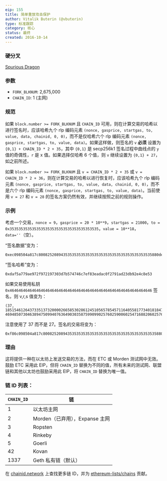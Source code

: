 ```yaml
---
eip: 155
title: 简单重放攻击保护
author: Vitalik Buterin (@vbuterin)
type: 标准跟踪
category: 核心
status: 最终
created: 2016-10-14
---
```


### 硬分叉
[Spurious Dragon](./eip-607.md)

### 参数
- `FORK_BLKNUM`: 2,675,000
- `CHAIN_ID`: 1 (主网)

### 规范

如果 `block.number >= FORK_BLKNUM` 且 `CHAIN_ID` 可用，则在计算交易的哈希以进行签名时，应该哈希九个 rlp 编码元素 `(nonce, gasprice, startgas, to, value, data, chainid, 0, 0)`，而不是仅哈希六个 rlp 编码元素 `(nonce, gasprice, startgas, to, value, data)`。如果这样做，则签名的 `v` **必须** 设置为 `{0,1} + CHAIN_ID * 2 + 35`，其中 `{0,1}` 是 secp256k1 签名过程中曲线点的 `y` 值的奇偶性，`r` 是 x 值。如果选择仅哈希 6 个值，则 `v` 继续设置为 `{0,1} + 27`，如之前所述。

如果 `block.number >= FORK_BLKNUM` 且 `v = CHAIN_ID * 2 + 35` 或 `v = CHAIN_ID * 2 + 36`，则在计算交易的哈希以进行恢复时，应该哈希九个 rlp 编码元素 `(nonce, gasprice, startgas, to, value, data, chainid, 0, 0)`，而不是六个 rlp 编码元素 `(nonce, gasprice, startgas, to, value, data)`。当前使用 `v = 27` 和 `v = 28` 的签名方案仍然有效，并继续按照之前的规则操作。

### 示例

考虑一个交易，`nonce = 9`，`gasprice = 20 * 10**9`，`startgas = 21000`，`to = 0x3535353535353535353535353535353535353535`，`value = 10**18`，`data=''`（空）。

“签名数据”变为：

```
0xec098504a817c800825208943535353535353535353535353535353535353535880de0b6b3a764000080018080
```

“签名哈希”变为：

```
0xdaf5a779ae972f972197303d7b574746c7ef83eadac0f2791ad23db92e4c8e53
```

如果交易使用私钥 `0x4646464646464646464646464646464646464646464646464646464646464646` 签名，则 v,r,s 值变为：

```
(37, 18515461264373351373200002665853028612451056578545711640558177340181847433846, 46948507304638947509940763649030358759909902576025900602547168820602576006531)
```

注意使用了 37 而不是 27。签名的交易将变为：

```
0xf86c098504a817c800825208943535353535353535353535353535353535353535880de0b6b3a76400008025a028ef61340bd939bc2195fe537567866003e1a15d3c71ff63e1590620aa636276a067cbe9d8997f761aecb703304b3800ccf555c9f3dc64214b297fb1966a3b6d83
```

### 理由

这将提供一种在以太坊上发送交易的方法，而在 ETC 或 Morden 测试网中无效。鼓励 ETC 采用此 EIP，但将 `CHAIN_ID` 替换为不同的值，所有未来的测试网、联盟链和其他以太坊也鼓励采用此 EIP，将 `CHAIN_ID` 替换为唯一值。

### 链 ID 列表：

| `CHAIN_ID`     | 链                                     |
| ---------------| ---------------------------------------|
| 1              | 以太坊主网                             |
| 2              | Morden（已弃用），Expanse 主网        |
| 3              | Ropsten                                |
| 4              | Rinkeby                                |
| 5              | Goerli                                 |
| 42             | Kovan                                  |
| 1337           | Geth 私有链（默认）                    |


在 [chainid.network](https://chainid.network) 上查找更多链 ID，并为 [ethereum-lists/chains](https://github.com/ethereum-lists/chains) 贡献。
